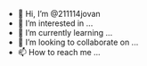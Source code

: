 - 👋 Hi, I’m @211114jovan
- 👀 I’m interested in ...
- 🌱 I’m currently learning ...
- 💞️ I’m looking to collaborate on ...
- 📫 How to reach me ...

<!---
211114jovan/211114jovan is a ✨ special ✨ repository because its `README.md` (this file) appears on your GitHub profile.
You can click the Preview link to take a look at your changes.
--->
